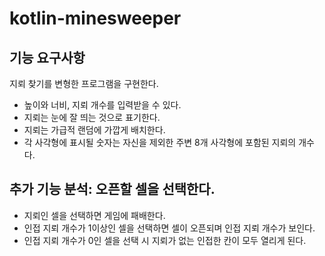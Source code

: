 # kotlin-minesweeper

## 기능 요구사항
지뢰 찾기를 변형한 프로그램을 구현한다.
- 높이와 너비, 지뢰 개수를 입력받을 수 있다.
- 지뢰는 눈에 잘 띄는 것으로 표기한다.
- 지뢰는 가급적 랜덤에 가깝게 배치한다.
- 각 사각형에 표시될 숫자는 자신을 제외한 주변 8개 사각형에 포함된 지뢰의 개수다.

## 추가 기능 분석: 오픈할 셀을 선택한다.
- 지뢰인 셀을 선택하면 게임에 패배한다.
- 인접 지뢰 개수가 1이상인 셀을 선택하면 셀이 오픈되며 인접 지뢰 개수가 보인다.
- 인접 지뢰 개수가 0인 셀을 선택 시 지뢰가 없는 인접한 칸이 모두 열리게 된다.
